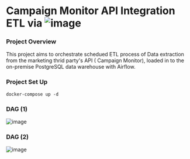 
#  Campaign Monitor API Integration ETL via ![image](https://user-images.githubusercontent.com/14988972/126754341-95bfec58-3578-4472-b0f1-a10ef6946bed.png)


### Project Overview
This project aims to orchestrate schedued ETL process of Data extraction from the marketing thrid party's API ( Campaign Monitor), loaded in to the on-premise PostgreSQL data warehouse
with Airflow.

### Project Set Up
``` docker-compose up -d ```


### DAG (1)
![image](https://user-images.githubusercontent.com/14988972/126753027-8506eb68-9fa4-4532-96f2-bb323f583040.png)

### DAG (2)
![image](https://user-images.githubusercontent.com/14988972/126758283-089b77fb-9a90-459d-9a18-d6338120703e.png)


